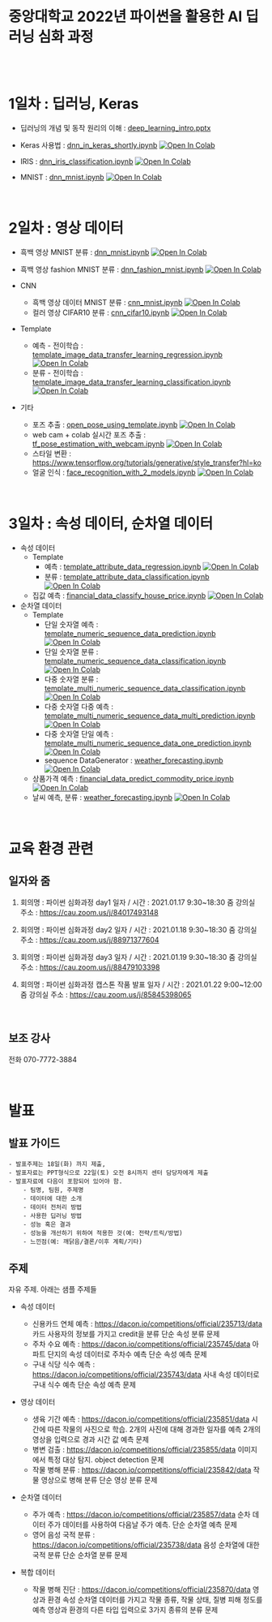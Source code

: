 # 중앙대학교 2022년 파이썬을 활용한 AI 딥러닝 심화 과정


<br>
<br>

# 1일차 : 딥러닝, Keras

- 딥러닝의 개념 및 동작 원리의 이해 : [deep_learning_intro.pptx](material/deep_learning/deep_learning_intro.pptx)
- Keras 사용법 : [dnn_in_keras_shortly.ipynb](material/deep_learning/dnn_in_keras_shortly.ipynb) [![Open In Colab](https://colab.research.google.com/assets/colab-badge.svg)](https://colab.research.google.com/github/dhrim/cau_2022/blob/master/material/deep_learning/dnn_in_keras_shortly.ipynb)

- IRIS : [dnn_iris_classification.ipynb](material/deep_learning/dnn_iris_classification.ipynb) [![Open In Colab](https://colab.research.google.com/assets/colab-badge.svg)](https://colab.research.google.com/github/dhrim/cau_2022/blob/master/material/deep_learning/dnn_iris_classification.ipynb)
- MNIST : [dnn_mnist.ipynb](material/deep_learning/dnn_mnist.ipynb) [![Open In Colab](https://colab.research.google.com/assets/colab-badge.svg)](https://colab.research.google.com/github/dhrim/cau_2022/blob/master/material/deep_learning/dnn_mnist.ipynb)


<br>

# 2일차 : 영상 데이터

- 흑백 영상 MNIST 분류 : [dnn_mnist.ipynb](material/deep_learning/dnn_mnist.ipynb) [![Open In Colab](https://colab.research.google.com/assets/colab-badge.svg)](https://colab.research.google.com/github/dhrim/cau_2022/blob/master/material/deep_learning/dnn_mnist.ipynb)
- 흑백 영상 fashion MNIST 분류 : [dnn_fashion_mnist.ipynb](material/deep_learning/dnn_fashion_mnist.ipynb) [![Open In Colab](https://colab.research.google.com/assets/colab-badge.svg)](https://colab.research.google.com/github/dhrim/cau_2022/blob/master/material/deep_learning/dnn_fashion_mnist.ipynb)

- CNN
    - 흑백 영상 데이터 MNIST 분류 : [cnn_mnist.ipynb](material/deep_learning/cnn_mnist.ipynb) [![Open In Colab](https://colab.research.google.com/assets/colab-badge.svg)](https://colab.research.google.com/github/dhrim/cau_2022/blob/master/material/deep_learning/cnn_mnist.ipynb)
    - 컬러 영상 CIFAR10 분류 : [cnn_cifar10.ipynb](material/deep_learning/cnn_cifar10.ipynb) [![Open In Colab](https://colab.research.google.com/assets/colab-badge.svg)](https://colab.research.google.com/github/dhrim/cau_2022/blob/master/material/deep_learning/cnn_cifar10.ipynb)

- Template
    - 예측 - 전이학습 : [template_image_data_transfer_learning_regression.ipynb](material/deep_learning/template_image_data_transfer_learning_regression.ipynb) [![Open In Colab](https://colab.research.google.com/assets/colab-badge.svg)](https://colab.research.google.com/github/dhrim/cau_2022/blob/master/material/deep_learning/template_image_data_transfer_learning_regression.ipynb)
    - 분류 - 전이학습 : [template_image_data_transfer_learning_classification.ipynb](material/deep_learning/template_image_data_transfer_learning_classification.ipynb) [![Open In Colab](https://colab.research.google.com/assets/colab-badge.svg)](https://colab.research.google.com/github/dhrim/cau_2022/blob/master/material/deep_learning/template_image_data_transfer_learning_classification.ipynb)

- 기타
    - 포즈 추출 : [open_pose_using_template.ipynb](material/deep_learning/open_pose_using_template.ipynb) [![Open In Colab](https://colab.research.google.com/assets/colab-badge.svg)](https://colab.research.google.com/github/dhrim/cau_2022/blob/master/material/deep_learning/open_pose_using_template.ipynb)
    - web cam + colab 실시간 포즈 추출 : [tf_pose_estimation_with_webcam.ipynb](material/deep_learning/tf_pose_estimation_with_webcam.ipynb) [![Open In Colab](https://colab.research.google.com/assets/colab-badge.svg)](https://colab.research.google.com/github/dhrim/cau_2022/blob/master/material/deep_learning/tf_pose_estimation_with_webcam.ipynb)
    - 스타일 변환 : https://www.tensorflow.org/tutorials/generative/style_transfer?hl=ko
    - 얼굴 인식 : [face_recognition_with_2_models.ipynb](material/deep_learning/face_recognition_with_2_models.ipynb) [![Open In Colab](https://colab.research.google.com/assets/colab-badge.svg)](https://colab.research.google.com/github/dhrim/cau_2022/blob/master/material/deep_learning/face_recognition_with_2_models.ipynb)


<br>

# 3일차 : 속성 데이터, 순차열 데이터

- 속성 데이터
    - Template
        - 예측 : [template_attribute_data_regression.ipynb](material/deep_learning/template_attribute_data_regression.ipynb) [![Open In Colab](https://colab.research.google.com/assets/colab-badge.svg)](https://colab.research.google.com/github/dhrim/cau_2022/blob/master/material/deep_learning/template_attribute_data_regression.ipynb)
        - 분류 : [template_attribute_data_classification.ipynb](material/deep_learning/template_attribute_data_classification.ipynb) [![Open In Colab](https://colab.research.google.com/assets/colab-badge.svg)](https://colab.research.google.com/github/dhrim/cau_2022/blob/master/material/deep_learning/template_attribute_data_classification.ipynb)
    - 집값 예측 : [financial_data_classify_house_price.ipynb](material/deep_learning/financial_data_classify_house_price.ipynb) [![Open In Colab](https://colab.research.google.com/assets/colab-badge.svg)](https://colab.research.google.com/github/dhrim/cau_2022/blob/master/material/deep_learning/financial_data_classify_house_price.ipynb) 
- 순차열 데이터
    - Template
        - 단일 숫자열 예측 : [template_numeric_sequence_data_prediction.ipynb](material/deep_learning/template_numeric_sequence_data_prediction.ipynb) [![Open In Colab](https://colab.research.google.com/assets/colab-badge.svg)](https://colab.research.google.com/github/dhrim/cau_2022/blob/master/material/deep_learning/template_numeric_sequence_data_prediction.ipynb)
        - 단일 숫자열 분류 : [template_numeric_sequence_data_classification.ipynb](material/deep_learning/template_numeric_sequence_data_classification.ipynb) [![Open In Colab](https://colab.research.google.com/assets/colab-badge.svg)](https://colab.research.google.com/github/dhrim/cau_2022/blob/master/material/deep_learning/template_numeric_sequence_data_classification.ipynb)
        - 다중 숫자열 분류 : [template_multi_numeric_sequence_data_classification.ipynb](material/deep_learning/template_multi_numeric_sequence_data_classification.ipynb) [![Open In Colab](https://colab.research.google.com/assets/colab-badge.svg)](https://colab.research.google.com/github/dhrim/cau_2022/blob/master/material/deep_learning/template_multi_numeric_sequence_data_classification.ipynb) 
        - 다중 숫자열 다중 예측 : [template_multi_numeric_sequence_data_multi_prediction.ipynb](material/deep_learning/template_multi_numeric_sequence_data_multi_prediction.ipynb) [![Open In Colab](https://colab.research.google.com/assets/colab-badge.svg)](https://colab.research.google.com/github/dhrim/cau_2022/blob/master/material/deep_learning/template_multi_numeric_sequence_data_multi_prediction.ipynb)
        - 다중 숫자열 단일 예측 : [template_multi_numeric_sequence_data_one_prediction.ipynb](material/deep_learning/template_multi_numeric_sequence_data_one_prediction.ipynb) [![Open In Colab](https://colab.research.google.com/assets/colab-badge.svg)](https://colab.research.google.com/github/dhrim/cau_2022/blob/master/material/deep_learning/template_multi_numeric_sequence_data_one_prediction.ipynb)
        - sequence DataGenerator : [weather_forecasting.ipynb](material/deep_learning/weather_forecasting.ipynb) [![Open In Colab](https://colab.research.google.com/assets/colab-badge.svg)](https://colab.research.google.com/github/dhrim/cau_2022/blob/master/material/deep_learning/weather_forecasting.ipynb)  
    - 상품가격 예측 : [financial_data_predict_commodity_price.ipynb](material/deep_learning/financial_data_predict_commodity_price.ipynb) [![Open In Colab](https://colab.research.google.com/assets/colab-badge.svg)](https://colab.research.google.com/github/dhrim/cau_2022/blob/master/material/deep_learning/financial_data_predict_commodity_price.ipynb) 
    - 날씨 예측, 분류 : [weather_forecasting.ipynb](material/deep_learning/weather_forecasting.ipynb) [![Open In Colab](https://colab.research.google.com/assets/colab-badge.svg)](https://colab.research.google.com/github/dhrim/cau_2022/blob/master/material/deep_learning/weather_forecasting.ipynb) 
<br>

# 교육 환경 관련

## 일자와 줌
1) 회의명 : 파이썬 심화과정 day1
일자 / 시간 : 2021.01.17 9:30~18:30
줌 강의실 주소 : https://cau.zoom.us/j/84017493148

2) 회의명 : 파이썬 심화과정 day2
일자 / 시간 : 2021.01.18 9:30~18:30
줌 강의실 주소 :  https://cau.zoom.us/j/88971377604

3) 회의명 : 파이썬 심화과정 day3
일자 / 시간 : 2021.01.19 9:30~18:30
줌 강의실 주소 : https://cau.zoom.us/j/88479103398

4) 회의명 : 파이썬 심화과정 캡스톤 작품 발표
일자 / 시간 : 2021.01.22 9:00~12:00
줌 강의실 주소 : https://cau.zoom.us/j/85845398065

<br>

## 보조 강사

전화 070-7772-3884

<br>

# 발표


## 발표 가이드
    - 발표주제는 18일(화) 까지 제출, 
    - 발표자료는 PPT형식으로 22일(토) 오전 8시까지 센터 담당자에게 제출
    - 발표자료에 다음이 포함되어 있어야 함.
        - 팀명, 팀원, 주제명
        - 데이터에 대한 소개
        - 데이터 전처리 방법
        - 사용한 딥러닝 방법
        - 성능 혹은 결과
        - 성능을 개선하기 위하여 적용한 것(예: 전략/트릭/방법)
        - 느낀점(예: 깨닭음/결론/이후 계획/기타)


## 주제

자유 주제. 아래는 샘플 주제들

- 속성 데이터
    - 신용카드 연체 예측 : https://dacon.io/competitions/official/235713/data
        카드 사용자의 정보를 가지고 credit을 분류
        단순 속성 분류 문제
    - 주차 수요 예측 : https://dacon.io/competitions/official/235745/data
        아파트 단지의 속성 데이터로 주차수 예측
        단순 속성 예측 문제
    - 구내 식당 식수 예측 : https://dacon.io/competitions/official/235743/data
        사내 속성 데이터로 구내 식수 예측
        단순 속성 예측 문제 

- 영상 데이터
    - 생육 기간 예측 : https://dacon.io/competitions/official/235851/data
        시간에 따른 작물의 사진으로 학습. 2개의 사진에 대해 경과한 일자를 예측
        2개의 영상을 입력으로 경과 시간 값 예측 문제
    - 병변 검출 : https://dacon.io/competitions/official/235855/data
        이미지에서 특정 대상 탐지.
        object detection 문제
    - 작물 병해 분류 : https://dacon.io/competitions/official/235842/data
        작물 영상으로 병해 분류
        단순 영상 분류 문제

- 순차열 데이터
    - 주가 예측 : https://dacon.io/competitions/official/235857/data
        순차 데이터 주가 데이터를 사용하여 다음날 주가 예측.
        단순 순차열 예측 문제
    - 영어 음성 국적 분류 : https://dacon.io/competitions/official/235738/data
        음성 순차열에 대한 국적 분류
        단순 순차열 분류 문제

- 복합 데이터  
    - 작물 병해 진단 : https://dacon.io/competitions/official/235870/data
        영상과 환경 속성 순차열 데이터를 가지고 작물 종류, 작물 상태, 질병 피해 정도를 예측
        영상과 환경의 다른 타입 입력으로 3가지 종류의 분류 문제

<br>
   
